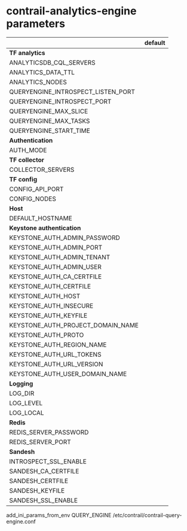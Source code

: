 # contrail-analytics-engine parameters

| | default |
|---|---|
| **TF analytics** | |
| ANALYTICSDB_CQL_SERVERS | |
| ANALYTICS_DATA_TTL | |
| ANALYTICS_NODES | |
| QUERYENGINE_INTROSPECT_LISTEN_PORT | |
| QUERYENGINE_INTROSPECT_PORT | |
| QUERYENGINE_MAX_SLICE | |
| QUERYENGINE_MAX_TASKS | |
| QUERYENGINE_START_TIME | |
| **Authentication** | |
| AUTH_MODE | |
| **TF collector** | |
| COLLECTOR_SERVERS | |
| **TF config** | |
| CONFIG_API_PORT | |
| CONFIG_NODES | |
| **Host** | |
| DEFAULT_HOSTNAME | |
| **Keystone authentication** | |
| KEYSTONE_AUTH_ADMIN_PASSWORD | |
| KEYSTONE_AUTH_ADMIN_PORT | |
| KEYSTONE_AUTH_ADMIN_TENANT | |
| KEYSTONE_AUTH_ADMIN_USER | |
| KEYSTONE_AUTH_CA_CERTFILE | |
| KEYSTONE_AUTH_CERTFILE | |
| KEYSTONE_AUTH_HOST | |
| KEYSTONE_AUTH_INSECURE | |
| KEYSTONE_AUTH_KEYFILE | |
| KEYSTONE_AUTH_PROJECT_DOMAIN_NAME | |
| KEYSTONE_AUTH_PROTO | |
| KEYSTONE_AUTH_REGION_NAME | |
| KEYSTONE_AUTH_URL_TOKENS | |
| KEYSTONE_AUTH_URL_VERSION | |
| KEYSTONE_AUTH_USER_DOMAIN_NAME | |
| **Logging** | |
| LOG_DIR | |
| LOG_LEVEL | |
| LOG_LOCAL | |
| **Redis** | |
| REDIS_SERVER_PASSWORD | |
| REDIS_SERVER_PORT | |
| **Sandesh** | |
| INTROSPECT_SSL_ENABLE | |
| SANDESH_CA_CERTFILE | |
| SANDESH_CERTFILE | |
| SANDESH_KEYFILE | |
| SANDESH_SSL_ENABLE | |

add_ini_params_from_env QUERY_ENGINE /etc/contrail/contrail-query-engine.conf